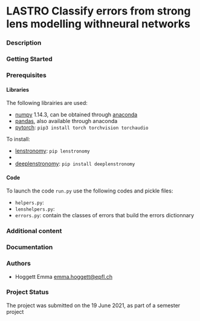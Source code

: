 # LASTRO Classify errors from strong lens modelling withneural networks

### Description



### Getting Started

### Prerequisites


#### Libraries
The following librairies are used:
* [numpy](http://www.numpy.org/) 1.14.3, can be obtained through [anaconda](https://www.anaconda.com/download/)
* [pandas](https://pandas.pydata.org/), also available through anaconda
* [pytorch](https://pytorch.org/): `pip3 install torch torchvision torchaudio`

To install:
* [lenstronomy](https://pypi.org/project/lenstronomy/): `pip lenstronomy`
* 
* [deeplenstronomy](https://pypi.org/project/deeplenstronomy/): `pip install deeplenstronomy`


#### Code
To launch the code `run.py` use the following codes and pickle files:
* `helpers.py`: 
* `lenshelpers.py`:
* `errors.py`: contain the classes of errors that build the errors dictionnary


### Additional content

### Documentation


### Authors
* Hoggett Emma <emma.hoggett@epfl.ch>

### Project Status
The project was submitted on the 19 June 2021, as part of a semester project 
